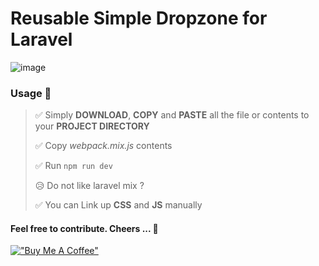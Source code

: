 # Reusable Simple Dropzone for Laravel

![image](https://user-images.githubusercontent.com/60372951/127950746-8f207e3a-6a4a-4dbd-9caf-635f66d16f85.png)

### Usage :pushpin:

> :white_check_mark: Simply **DOWNLOAD**, **COPY** and **PASTE** all the file or contents to your **PROJECT DIRECTORY**
> 
> :white_check_mark: Copy *webpack.mix.js* contents
> 
> :white_check_mark: Run `npm run dev`
> 
> 😥 Do not like laravel mix ?
> 
> :white_check_mark: You can Link up **CSS** and **JS** manually


#### Feel free to contribute. Cheers ... 🍻

[!["Buy Me A Coffee"](https://www.buymeacoffee.com/assets/img/custom_images/orange_img.png)](https://www.buymeacoffee.com/saaberdev)
